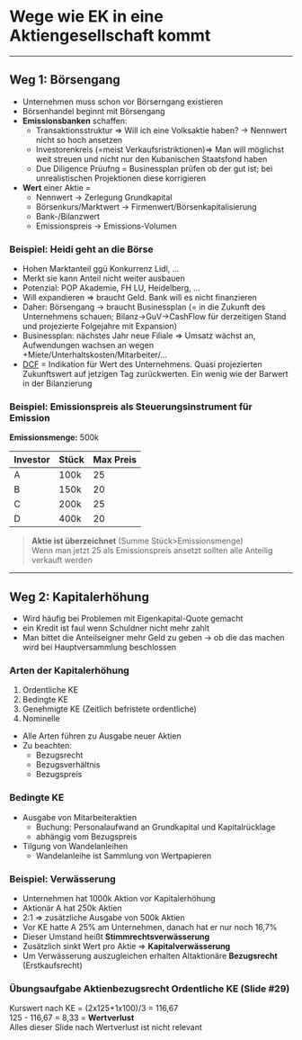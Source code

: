 


# Wege wie EK in eine Aktiengesellschaft kommt

---

## Weg 1: Börsengang

- Unternehmen muss schon vor Börserngang existieren
- Börsenhandel beginnt mit Börsengang
- **Emissionsbanken** schaffen:
  - Transaktionsstruktur &rArr; Will ich eine Volksaktie haben? &rarr; Nennwert nicht so hoch ansetzen
  - Investorenkreis (=meist Verkaufsristriktionen)&rArr; Man will möglichst weit streuen und nicht nur den Kubanischen Staatsfond haben
  - Due Diligence Prüufng = Businessplan prüfen ob der gut ist; bei unrealistischen Projektionen diese korrigieren
- **Wert** einer Aktie =
  - Nennwert &rarr; Zerlegung Grundkapital
  - Börsenkurs/Marktwert &rarr; Firmenwert/Börsenkapitalisierung
  - Bank-/Bilanzwert
  - Emissionspreis &rarr; Emissions-Volumen


### Beispiel: Heidi geht an die Börse

- Hohen Marktanteil ggü Konkurrenz Lidl, ...
- Merkt sie kann Anteil nicht weiter ausbauen
- Potenzial: POP Akademie, FH LU, Heidelberg, ...
- Will expandieren &rArr; braucht Geld. Bank will es nicht finanzieren
- Daher: Börsengang &rarr; braucht Businessplan (= in die Zukunft des Unternehmens schauen; Bilanz&rarr;GuV&rarr;CashFlow für derzeitigen Stand und projezierte Folgejahre mit Expansion)
- Businessplan: nächstes Jahr neue Filiale &rArr; Umsatz wächst an, Aufwendungen wachsen an wegen +Miete/Unterhaltskosten/Mitarbeiter/...
- [DCF](http://www.investopedia.com/terms/d/dcf.asp) = Indikation für Wert des Unternehmens. Quasi projezierten Zukunftswert auf jetzigen Tag zurückwerten. Ein wenig wie der Barwert in der Bilanzierung

### Beispiel: Emissionspreis als Steuerungsinstrument für Emission

**Emissionsmenge:** 500k

| Investor    | Stück    | Max Preis    |
| :------------- | :------------- |:------------- |
| A      | 100k      | 25      |
| B      | 150k      | 20      |
| C      | 200k      | 25      |
| D      | 400k      | 20      |

> **Aktie ist überzeichnet** (Summe Stück>Emissionsmenge)<br>Wenn man jetzt 25 als Emissionspreis ansetzt sollten alle Anteilig verkauft werden

---

## Weg 2: Kapitalerhöhung

- Wird häufig bei Problemen mit Eigenkapital-Quote gemacht
- ein Kredit ist faul wenn Schuldner nicht mehr zahlt
- Man bittet die Anteilseigner mehr Geld zu geben &rarr; ob die das machen wird bei Hauptversammlung beschlossen

### Arten der Kapitalerhöhung

1. Ordentliche KE
2. Bedingte KE
3. Genehmigte KE (Zeitlich befristete ordentliche)
4. Nominelle


- Alle Arten führen zu Ausgabe neuer Aktien
- Zu beachten:
  - Bezugsrecht
  - Bezugsverhältnis
  - Bezugspreis

### Bedingte KE

- Ausgabe von Mitarbeiteraktien
  - Buchung: Personalaufwand an Grundkapital und Kapitalrücklage
  - abhängig vom Bezugspreis
- Tilgung von Wandelanleihen
  - Wandelanleihe ist Sammlung von Wertpapieren


### Beispiel: Verwässerung

- Unternehmen hat 1000k Aktion vor Kapitalerhöhung
- Aktionär A hat 250k Aktien
-  2:1 &rArr; zusätzliche Ausgabe von 500k Aktien
- Vor KE hatte A 25% am Unternehmen, danach hat er nur noch 16,7%
- Dieser Umstand heißt **Stimmrechtsverwässerung**
- Zusätzlich sinkt Wert pro Aktie &rArr; **Kapitalverwässerung**
- Um Verwässerung auszugleichen erhalten Altaktionäre **Bezugsrecht** (Erstkaufsrecht)


### Übungsaufgabe Aktienbezugsrecht Ordentliche KE (Slide \#29)

Kurswert nach KE = (2x125+1x100)/3 = 116,67
<br>
125 - 116,67 = 8,33 = **Wertverlust**
<br>
Alles dieser Slide nach Wertverlust ist nicht relevant
